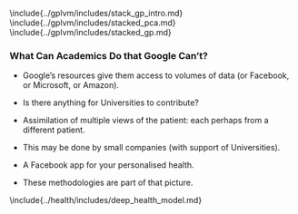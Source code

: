 \include{../gplvm/includes/stack_gp_intro.md}
\include{../gplvm/includes/stacked_pca.md}
\include{../gplvm/includes/stacked_gp.md}

<!--frame start-->
### What Can Academics Do that Google Can’t?

-   Google’s resources give them access to volumes of data (or Facebook,
    or Microsoft, or Amazon).

-   Is there anything for Universities to contribute?

-   Assimilation of multiple views of the patient: each perhaps from a
    different patient.

-   This may be done by small companies (with support of Universities).

-   A Facebook app for your personalised health.

-   These methodologies are part of that picture.

<!--frame end-->
\include{../health/includes/deep_health_model.md}
